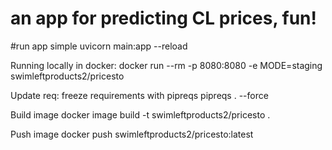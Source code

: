 # an app for predicting CL prices, fun!

#run app simple
uvicorn main:app --reload

Running locally in docker:
    docker run --rm -p 8080:8080 -e MODE=staging swimleftproducts2/pricesto 

Update req:
    freeze requirements with pipreqs
        pipreqs . --force

Build image 
    docker image build -t swimleftproducts2/pricesto . 

Push image
    docker push swimleftproducts2/pricesto:latest
